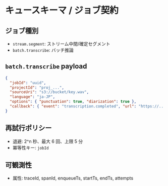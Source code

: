 # キュースキーマ / ジョブ契約

## ジョブ種別
- `stream.segment`: ストリーム中間/確定セグメント
- `batch.transcribe`: バッチ推論

## `batch.transcribe` payload
```json
{
  "jobId": "uuid",
  "projectId": "proj_...",
  "sourceUri": "s3://bucket/key.wav",
  "language": "ja-JP",
  "options": { "punctuation": true, "diarization": true },
  "callback": { "event": "transcription.completed", "url": "https://...", "secret": "..." }
}
```

## 再試行ポリシー
- 退避: 2^n 秒、最大 6 回、上限 5 分
- 冪等性キー: `jobId`

## 可観測性
- 属性: traceId, spanId, enqueueTs, startTs, endTs, attempts